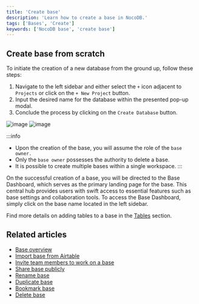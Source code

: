```yaml
---
title: 'Create base'
description: 'Learn how to create a base in NocoDB.'
tags: ['Bases', 'Create']
keywords: ['NocoDB base', 'create base']
---
```


## Create base from scratch
To initiate the creation of a new database from the ground up, follow these steps:
1. Navigate to the left sidebar and either select the `+` icon adjacent to `Projects` or click on the `+ New Project` button.
2. Input the desired name for the database within the presented pop-up modal.
3. Conclude the process by clicking on the `Create Database` button.

![image](/img/v2/base/base-create-1.png)
![image](/img/v2/base/base-create-2.png)

:::info
- Upon the creation of the base, you will assume the role of the `base owner.`
- Only the `base owner` possesses the authority to delete a base.
- It is possible to create multiple bases within a single workspace.
:::

On the successful creation of a base, you will be directed to the Base Dashboard, which serves as the primary landing page for the base. This central hub provides users with swift access to essential features such as base settings and collaboration tools. To access the Base Dashboard, simply click on the base name located in the left sidebar.

Find more details on adding tables to a base in the [Tables](/tables/create-table) section.

## Related articles
- [Base overview](/bases/base-overview)
- [Import base from Airtable](/bases/import-base-from-airtable)
- [Invite team members to work on a base](/bases/base-collaboration)
- [Share base publicly](/bases/share-base)
- [Rename base](/bases/actions-on-base#rename-base)
- [Duplicate base](/bases/actions-on-base#duplicate-base)
- [Bookmark base](/bases/actions-on-base#star-base)
- [Delete base](/bases/actions-on-base#delete-base)
